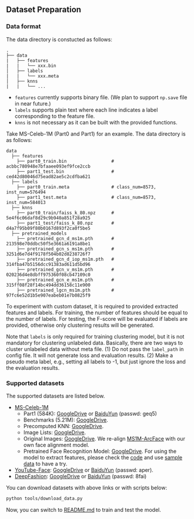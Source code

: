 ## Dataset Preparation

### Data format

The data directory is constucted as follows:
```
.
├── data
|   ├── features
|   |   └── xxx.bin
│   ├── labels
|   |   └── xxx.meta
│   ├── knns
|   |   └── ... 
```

- `features` currently supports binary file. (We plan to support `np.save` file in near future.)
- `labels` supports plain text where each line indicates a label corresponding to the feature file.
- `knns` is not necessary as it can be built with the provided functions.

Take MS-Celeb-1M (Part0 and Part1) for an example. The data directory is as follows:
```
data
  ├── features
    ├── part0_train.bin                 # acbbc780948e7bfaaee093ef9fce2ccb
    ├── part1_test.bin                  # ced42d80046d75ead82ae5c2cdfba621
  ├── labels
    ├── part0_train.meta                # class_num=8573, inst_num=576494
    ├── part1_test.meta                 # class_num=8573, inst_num=584013
  ├── knns
    ├── part0_train/faiss_k_80.npz      # 5e4f6c06daf8d29c9b940a851f28a925
    ├── part1_test/faiss_k_80.npz       # d4a7f95b09f80b0167d893f2ca0f5be5
  ├── pretrained_models
    ├── pretrained_gcn_d_ms1m.pth       # 213598e70ddbc50f5e3661a6191a8be1
    ├── pretrained_gcn_s_ms1m.pth       # 3251d6e7d4f9178f504b02d8238726f7
    ├── pretrained_gcn_d_iop_ms1m.pth   # 314fba47b5156dcc91383ad611d5bd96
    ├── pretrained_gcn_v_ms1m.pth       # 020236d4e8dbff975360f08cb47109c0
    ├── pretrained_gcn_e_ms1m.pth       # 315ff08f28f14bc494dd36158c11e900
    ├── pretrained_lgcn_ms1m.pth        # 97fc6e52d1b5e907eabeb01e7b0825f9
```

To experiment with custom dataset, it is required to provided extracted features and labels.
For training, the number of features should be equal to the number of labels.
For testing, the F-score will be evaluated if labels are provided, otherwise only clustering results will be generated.

Note that `labels` is only required for training clustering model, but it is not mandatory for clustering unlabeled data.
Basically, there are two ways to cluster unlabeled data without meta file.
(1) Do not pass the `label_path` in config file. It will not generate loss and evaluation results.
(2) Make a pseudo meta label, e.g., setting all labels to -1, but just ignore the loss and the evaluation results.

###  Supported datasets
The supported datasets are listed below.

- [MS-Celeb-1M](https://www.microsoft.com/en-us/research/project/ms-celeb-1m-challenge-recognizing-one-million-celebrities-real-world/)
    - Part1 (584K): [GoogleDrive](https://drive.google.com/open?id=16WD4orcF9dqjNPLzST2U3maDh2cpzxAY) or [BaiduYun](https://pan.baidu.com/s/1i4GYYNKTyp3lvOYLrvWc0g) (passwd: geq5)
    - Benchmarks (5.21M): [GoogleDrive](https://drive.google.com/file/d/10boLBiYq-6wKC_N_71unlMyNrimRjpVa/view?usp=sharing).
    - Precomputed KNN: [GoogleDrive](https://drive.google.com/file/d/1CRwzy899vkLqIYm60AzDsaDEBuwgxNlY/view?usp=sharing).
    - Image Lists: [GoogleDrive](https://drive.google.com/file/d/1kurPWh6dm3dWQOLqUAeE-fxHrdnjaULB/view?usp=sharing).
    - Original Images: [GoogleDrive](https://drive.google.com/file/d/1ZirYG7n-9QL0G1Ub8bkDUKRMI7HwrvQv/view?usp=sharing). We re-align [MS1M-ArcFace](https://www.dropbox.com/s/wpx6tqjf0y5mf6r/faces_ms1m-refine-v2_112x112.zip?dl=0) with our own face alignment model.
    - Pretrained Face Recognition Model: [GoogleDrive](https://drive.google.com/open?id=1eKsh7x-RUIHhIJ1R9AlUjsJdsdbh2qim). For using the model to extract features, please check the [code](https://github.com/yl-1993/hfsoftmax/tree/ltc) and use [sample data](https://drive.google.com/open?id=1VkZWZmBnaQlTaTNQSQXe-8q8Z8pNuI-D) to have a try.
- [YouTube-Face](https://www.cs.tau.ac.il/~wolf/ytfaces/): [GoogleDrive](https://drive.google.com/open?id=1zrckFOx5fDnvDSK3ZeT2Di6HLaxZPnoG) or
[BaiduYun](https://pan.baidu.com/s/1J7bMHctqEG7Cgzpy5qw-qA) (passwd: aper).
- [DeepFashion](http://mmlab.ie.cuhk.edu.hk/projects/DeepFashion.html): [GoogleDrive](https://drive.google.com/open?id=15B5Ypj8_U9rhcuvkrkCZQAgV4cfes7aV) or [BaiduYun](https://pan.baidu.com/s/174XeXhCOBAMryKcz9IDc8g) (passwd: 8fai)

You can download datasets with above links or with scripts below:
```bash
python tools/download_data.py
```

Now, you can switch to [README.md](https://github.com/yl-1993/learn-to-cluster/blob/master/README.md) to train and test the model.
